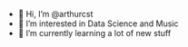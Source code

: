 - 👋 Hi, I’m @arthurcst
- 👀 I’m interested in Data Science and Music
- 🌱 I’m currently learning a lot of new stuff

<!---
arthurcst/arthurcst is a ✨ special ✨ repository because its `README.md` (this file) appears on your GitHub profile.
You can click the Preview link to take a look at your changes.
--->
